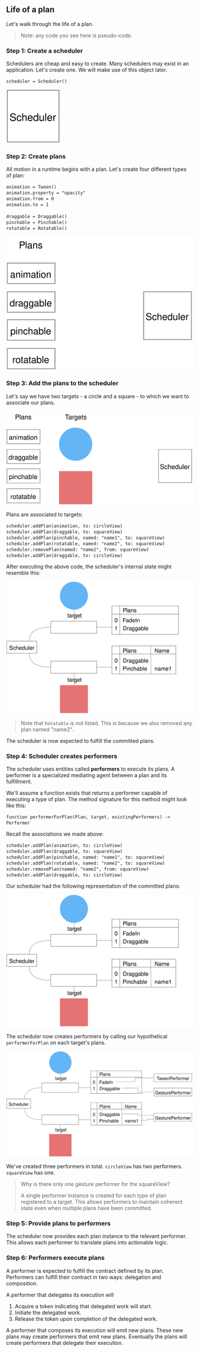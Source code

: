 ## Life of a plan

Let's walk through the life of a plan.

> Note: any code you see here is pseudo-code.

### Step 1: Create a scheduler

Schedulers are cheap and easy to create. Many schedulers may exist in an application. Let's create one. We will make use of this object later.

```
scheduler = Scheduler()
```

![](../../_assets/LifeOfAPlan-step1.svg)

### Step 2: Create plans

All motion in a runtime begins with a plan. Let's create four different types of plan:

```
animation = Tween()
animation.property = "opacity"
animation.from = 0
animation.to = 1

draggable = Draggable()
pinchable = Pinchable()
rotatable = Rotatable()
```

![](../../_assets/LifeOfAPlan-step2.svg)

### Step 3: Add the plans to the scheduler

Let's say we have two targets - a circle and a square - to which we want to associate our plans.

![](../../_assets/LifeOfAPlan-step3-targets.svg)

Plans are associated to targets:

```
scheduler.addPlan(animation, to: circleView)
scheduler.addPlan(draggable, to: squareView)
scheduler.addPlan(pinchable, named: "name1", to: squareView)
scheduler.addPlan(rotatable, named: "name2", to: squareView)
scheduler.removePlan(named: "name2", from: squareView)
scheduler.addPlan(draggable, to: circleView)
```

After executing the above code, the scheduler's internal state might resemble this:

![](../../_assets/TargetManagers.svg)

> Note that `Rotatable` is not listed. This is because we also removed any plan named "name2".

The scheduler is now expected to fulfill the committed plans.

### Step 4: Scheduler creates performers

The scheduler uses entities called **performers** to execute its plans. A performer is a specialized mediating agent between a plan and its fulfillment.

We'll assume a function exists that returns a performer capable of executing a type of plan. The method signature for this method might look like this:

```
function performerForPlan(Plan, target, existingPerformers) -> Performer
```

Recall the associations we made above:

```
scheduler.addPlan(animation, to: circleView)
scheduler.addPlan(draggable, to: squareView)
scheduler.addPlan(pinchable, named: "name1", to: squareView)
scheduler.addPlan(rotatable, named: "name2", to: squareView)
scheduler.removePlan(named: "name2", from: squareView)
scheduler.addPlan(draggable, to: circleView)
```

Our scheduler had the following representation of the committed plans:

![](../../_assets/TargetManagers.svg)

The scheduler now creates performers by calling our hypothetical `performerForPlan` on each target's plans.

![](../../_assets/LifeOfAPlan-step4.svg)

We've created three performers in total. `circleView` has two performers. `squareView` has one.

> Why is there only one gesture performer for the squareView?
> 
> A single performer instance is created for each _type_ of plan registered to a target. This allows performers to maintain coherent state even when multiple plans have been committed.

### Step 5: Provide plans to performers

The scheduler now provides each plan instance to the relevant performer. This allows each performer to translate plans into actionable logic.

### Step 6: Performers execute plans

A performer is expected to fulfill the contract defined by its plan. Performers can fulfill their contract in two ways: delegation and composition.

A performer that delegates its execution will

1. Acquire a token indicating that delegated work will start.
2. Initiate the delegated work.
3. Release the token upon completion of the delegated work.

A performer that composes its execution will emit new plans. These new plans may create performers that emit new plans. Eventually the plans will create performers that delegate their execution.
